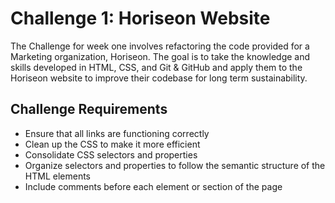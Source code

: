 # Challenge 1: Horiseon Website

The Challenge for week one involves refactoring the code provided for a Marketing organization, Horiseon. The goal is to take the knowledge and skills developed in HTML, CSS, and Git & GitHub and apply them to the Horiseon website to improve their codebase for long term sustainability.

## Challenge Requirements

* Ensure that all links are functioning correctly 
* Clean up the CSS to make it more efficient
* Consolidate CSS selectors and properties
* Organize selectors and properties to follow the semantic structure of the HTML elements 
* Include comments before each element or section of the page



